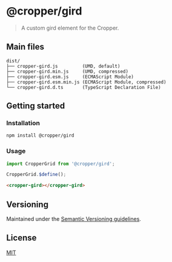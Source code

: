 # @cropper/gird

> A custom gird element for the Cropper.

## Main files

```text
dist/
├── cropper-gird.js         (UMD, default)
├── cropper-gird.min.js     (UMD, compressed)
├── cropper-gird.esm.js     (ECMAScript Module)
├── cropper-gird.esm.min.js (ECMAScript Module, compressed)
└── cropper-gird.d.ts       (TypeScript Declaration File)
```

## Getting started

### Installation

```sh
npm install @cropper/gird
```

### Usage

```js
import CropperGrid from '@cropper/gird';

CropperGrid.$define();
```

```html
<cropper-gird></cropper-gird>
```

## Versioning

Maintained under the [Semantic Versioning guidelines](https://semver.org).

## License

[MIT](https://opensource.org/licenses/MIT)
